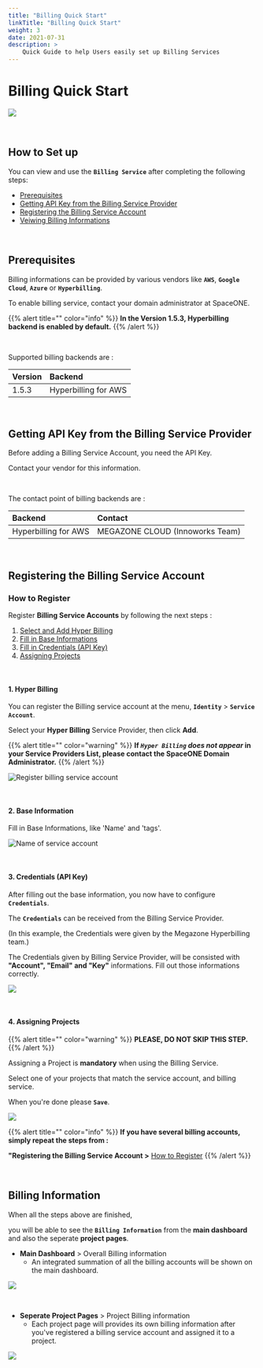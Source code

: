 ```yaml
---
title: "Billing Quick Start"
linkTitle: "Billing Quick Start"
weight: 3
date: 2021-07-31
description: >
    Quick Guide to help Users easily set up Billing Services
---
```



# Billing Quick Start

![](/docs/using_spaceone_console/admin_guide/getting-started/billing_quick_start_img/billing_quick_start_img_01.png)

<br/>



## How to Set up

You can view and use the **`Billing Service`** after completing the following steps:

* [Prerequisites](#prerequisites)
* [Getting API Key from the Billing Service Provider](#getting-api-key-from-the-billing-service-provider)
* [Registering the Billing Service Account](#registering-the-billing-service-account)
* [Veiwing Billing Informations](#billing-information)

<br/>



## Prerequisites

Billing informations can be provided by various vendors like **`AWS`**, **`Google Cloud`**, **`Azure`** or **`Hyperbilling`**.

To enable billing service, contact your domain administrator at SpaceONE.

{{% alert title="" color="info" %}}
**In the Version 1.5.3, Hyperbilling backend is enabled by default.**
{{% /alert %}}

<br/>

Supported billing backends are :

| Version | Backend |
| :--- | :--- |
| 1.5.3 | Hyperbilling for AWS |

<br/>



## Getting API Key from the Billing Service Provider

Before adding a Billing Service Account, you need the API Key. 

Contact your vendor for this information.

<br/>

The contact point of billing backends are :

| Backend | Contact |
| :--- | :--- |
| Hyperbilling for AWS | MEGAZONE CLOUD \(Innoworks Team\) |

<br/>



## Registering the Billing Service Account

### How to Register

Register **Billing Service Accounts** by following the next steps :

1. [Select and Add Hyper Billing](#1-hyper-billing)
2. [Fill in Base Informations](#2-base-information)
3. [Fill in Credentials \(API Key\)](#3-credentials-api-key)
4. [Assigning Projects](#4-assigning-projects)

<br/>



#### 1. Hyper Billing

You can register the Billing service account at the menu, **`Identity`** > **`Service Account`**.

Select your **Hyper Billing** Service Provider, then click **Add**.

{{% alert title="" color="warning" %}}
**If _`Hyper Billing` does not appear_ in your Service Providers List, please contact the SpaceONE Domain Administrator.**
{{% /alert %}}

![Register billing service account](/docs/using_spaceone_console/admin_guide/getting-started/billing_quick_start_img/billing_quick_start_img_02.png)

<br/>



#### 2. Base Information
Fill in Base Informations, like 'Name' and 'tags'.

![Name of service account](/docs/using_spaceone_console/admin_guide/getting-started/billing_quick_start_img/billing_quick_start_img_03.png)

<br/>



#### 3. Credentials \(API Key\)

After filling out the base information, you now have to configure **`Credentials`**.

The **`Credentials`** can be received from the Billing Service Provider. 

(In this example, the Credentials were given by the Megazone Hyperbilling team.)

The Credentials given by Billing Service Provider, will be consisted with **"Account", "Email" and "Key"** informations. Fill out those informations correctly.

![](/docs/using_spaceone_console/admin_guide/getting-started/billing_quick_start_img/billing_quick_start_img_04.png)

<br/>



#### 4. Assigning Projects

{{% alert title="" color="warning" %}}
**PLEASE, DO NOT SKIP THIS STEP.**
{{% /alert %}}

Assigning a Project is **mandatory** when using the Billing Service.

Select one of your projects that match the service account, and billing service. 

When you're done please **`Save`**. 

![](/docs/using_spaceone_console/admin_guide/getting-started/billing_quick_start_img/billing_quick_start_img_05.png)

{{% alert title="" color="info" %}}
**If you have several billing accounts, simply repeat the steps from :**

**"Registering the Billing Service Account >** [How to Register](#how-to-register)
{{% /alert %}}

<br/>



## Billing Information

When all the steps above are finished, 

you will be able to see the **`Billing Information`** from the **main dashboard** and also the seperate **project pages**.

* **Main Dashboard** > Overall Billing information
    * An integrated summation of all the billing accounts will be shown on the main dashboard.

![](/docs/using_spaceone_console/admin_guide/getting-started/billing_quick_start_img/billing_quick_start_img_06.png)

<br/>

* **Seperate Project Pages** > Project Billing information
    * Each project page will provides its own billing information after you've registered a billing service account and assigned it to a project.

![](/docs/using_spaceone_console/admin_guide/getting-started/billing_quick_start_img/billing_quick_start_img_07.png)

